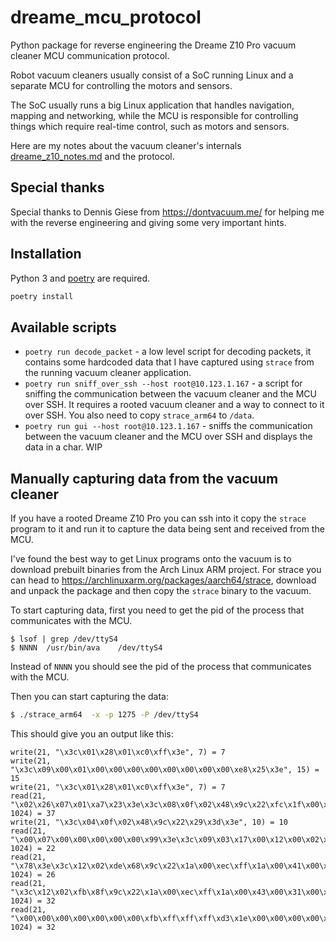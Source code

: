 # dreame_mcu_protocol 

Python package for reverse engineering the Dreame Z10 Pro vacuum cleaner MCU communication protocol.

Robot vacuum cleaners usually consist of a SoC running Linux and a separate MCU for controlling the motors and sensors.

The SoC usually runs a big Linux application that handles navigation, mapping and networking, while the MCU is responsible for controlling things which require real-time control, such as motors and sensors.

Here are my notes about the vacuum cleaner's internals [dreame_z10_notes.md](./dreame_z10_notes.md) and the protocol.

## Special thanks

Special thanks to Dennis Giese from https://dontvacuum.me/ for helping me with the reverse engineering and giving some very important hints.

## Installation

Python 3 and [poetry](https://python-poetry.org/) are required.

```bash
poetry install
```

## Available scripts

- `poetry run decode_packet` - a low level script for decoding packets, it contains some hardcoded data that I have captured using `strace` from the running vacuum cleaner application. 
- `poetry run sniff_over_ssh --host root@10.123.1.167` - a script for sniffing the communication between the vacuum cleaner and the MCU over SSH. It requires a rooted vacuum cleaner and a way to connect to it over SSH. You also need to copy `strace_arm64` to `/data`.
- `poetry run gui --host root@10.123.1.167` - sniffs the communication between the vacuum cleaner and the MCU over SSH and displays the data in a char. WIP

## Manually capturing data from the vacuum cleaner

If you have a rooted Dreame Z10 Pro you can ssh into it copy the `strace` program to it and run it to capture the data being sent and received from the MCU.

I've found the best way to get Linux programs onto the vacuum is to download prebuilt binaries from the Arch Linux ARM project. For strace you can head to https://archlinuxarm.org/packages/aarch64/strace, download and unpack the package and then copy the `strace` binary to the vacuum.

To start capturing data, first you need to get the pid of the process that communicates with the MCU.

```
$ lsof | grep /dev/ttyS4
$ NNNN	/usr/bin/ava	/dev/ttyS4
```

Instead of `NNNN` you should see the pid of the process that communicates with the MCU.

Then you can start capturing the data:

```bash
$ ./strace_arm64  -x -p 1275 -P /dev/ttyS4
```

This should give you an output like this:

```
write(21, "\x3c\x01\x28\x01\xc0\xff\x3e", 7) = 7
write(21, "\x3c\x09\x00\x01\x00\x00\x00\x00\x00\x00\x00\x00\xe8\x25\x3e", 15) = 15
write(21, "\x3c\x01\x28\x01\xc0\xff\x3e", 7) = 7
read(21, "\x02\x26\x07\x01\xa7\x23\x3e\x3c\x08\x0f\x02\x48\x9c\x22\xfc\x1f\x00\x00\xcd\x1d\x3e\x3c\x06\x05\x5a\x17\xff\x2f\x24\x64\xee\xf6"..., 1024) = 37
write(21, "\x3c\x04\x0f\x02\x48\x9c\x22\x29\x3d\x3e", 10) = 10
read(21, "\x00\x07\x00\x00\x00\x00\x00\x99\x3e\x3c\x09\x03\x17\x00\x12\x00\x02\x00\x00\x00\x00\x46", 1024) = 22
read(21, "\x78\x3e\x3c\x12\x02\xde\x68\x9c\x22\x1a\x00\xec\xff\x1a\x00\x41\x00\x35\x00\x72\x40\x00\x00\x0f\x99\x3e", 1024) = 26
read(21, "\x3c\x12\x02\xfb\x8f\x9c\x22\x1a\x00\xec\xff\x1a\x00\x43\x00\x31\x00\x76\x40\x00\x00\xa2\xf8\x3e\x3c\x1a\x01\x31\x93\x9c\x22\x08", 1024) = 32
read(21, "\x00\x00\x00\x00\x00\x00\x00\xfb\xff\xff\xff\xd3\x1e\x00\x00\x00\x00\x00\x00\x00\x00\x20\x23\x3e\x3c\x02\x26\x07\x01\xa7\x23\x3e", 1024) = 32
```
